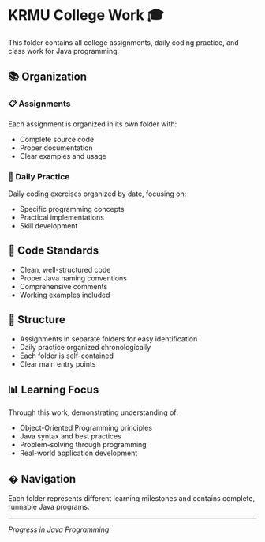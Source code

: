 # KRMU College Work 🎓

This folder contains all college assignments, daily coding practice, and class work for Java programming.

## 📚 Organization

### 📋 Assignments
Each assignment is organized in its own folder with:
- Complete source code
- Proper documentation
- Clear examples and usage

### 📅 Daily Practice
Daily coding exercises organized by date, focusing on:
- Specific programming concepts
- Practical implementations
- Skill development

## 📝 Code Standards

- Clean, well-structured code
- Proper Java naming conventions
- Comprehensive comments
- Working examples included

## 🔄 Structure

- Assignments in separate folders for easy identification
- Daily practice organized chronologically
- Each folder is self-contained
- Clear main entry points

## 📊 Learning Focus

Through this work, demonstrating understanding of:
- Object-Oriented Programming principles
- Java syntax and best practices
- Problem-solving through programming
- Real-world application development

## � Navigation

Each folder represents different learning milestones and contains complete, runnable Java programs.

---
*Progress in Java Programming*
